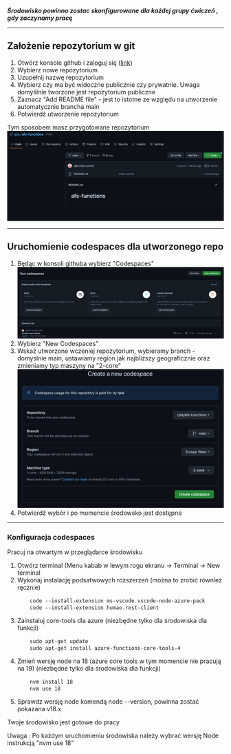***Środowisko powinno zostac skonfigurowane dla każdej grupy ćwiczeń , gdy zaczynamy pracę***

---
## Założenie repozytorium w git
1. Otwórz konsole github i zaloguj się ([link](https://github.com))
2. Wybierz nowe repozytorium
3. Uzupełnij nazwę repozytorium
4. Wybierz czy ma być widoczne publicznie czy prywatnie. Uwaga domyślnie tworzone jest repozytorium publiczne
5. Zaznacz "Add README file" - jest to istotne ze względu na utworzenie automatycznie brancha main
6. Potwierdź utworzenie repozytorium
   

Tym sposobem masz przygotowane repozytorium
![Repo](images/environment/repo-after-creation.png)

---
## Uruchomienie codespaces dla utworzonego repo

1. Będąc w konsoli githuba wybierz "Codespaces" ![Repo](images/environment/codespaces-start.png)
2. Wybierz "New Codespaces"
3. Wskaż utworzone wczeniej repozytorium, wybieramy branch - domyslnie main, ustawiamy region jak najbliższy geograficznie oraz zmieniamy typ maszyny na "2-core"  ![Repo](images/environment/codespaces-machine.png)
4. Potwierdź wybór i po momencie środowsko jest dostępne

---
### Konfiguracja codespaces
Pracuj na otwartym w przeglądarce środowisku
1. Otwórz terminal (Menu kabab w lewym rogu ekranu -> Terminal -> New terminal
2. Wykonaj instalację podsatwowych rozszerzeń (można to zrobić również ręcznie) 
    ```
        code --install-extension ms-vscode.vscode-node-azure-pack
        code --install-extension humao.rest-client
    ```
3. Zainstaluj core-tools dla azure (niezbędne tylko dla środowiska dla funkcji)
    ```
        sudo apt-get update
        sudo apt-get install azure-functions-core-tools-4
    ```
4. Zmień wersję node na 18 (azure core tools w tym momencie nie pracują na 19) (niezbędne tylko dla środowiska dla funkcji)
    ```
        nvm install 18
        nvm use 18
    ```
5. Sprawdz wersję node komendą node --version, powinna zostać pokazana v18.x

Twoje środowisko jest gotowe do pracy

Uwaga : Po każdym uruchomieniu środowiska należy wybrać wersję Node instrukcją "nvm use 18"